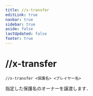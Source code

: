 ```yaml
---
title: //x-transfer
editLink: true
navbar: true
sidebar: true
aside: false
lastUpdated: false
footer: true
---
```


# //x-transfer <Badge type="info" text="WorldGuard" />

`//x-transfer <保護名> <プレイヤー名>`

指定した保護名のオーナーを譲渡します．
